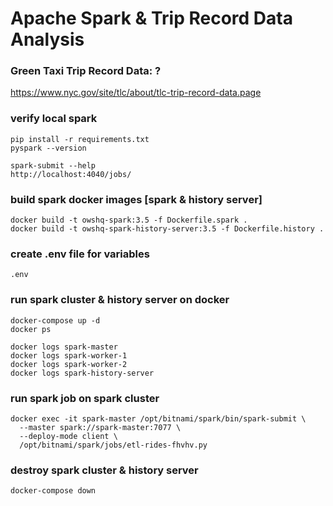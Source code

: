 # Apache Spark & Trip Record Data Analysis

### Green Taxi Trip Record Data: ?

https://www.nyc.gov/site/tlc/about/tlc-trip-record-data.page

### verify local spark
```shell
pip install -r requirements.txt
pyspark --version

spark-submit --help
http://localhost:4040/jobs/
```

### build spark docker images [spark & history server]
```shell
docker build -t owshq-spark:3.5 -f Dockerfile.spark . 
docker build -t owshq-spark-history-server:3.5 -f Dockerfile.history .
```

### create .env file for variables
```shell
.env 
```

### run spark cluster & history server on docker
```shell
docker-compose up -d
docker ps

docker logs spark-master
docker logs spark-worker-1
docker logs spark-worker-2
docker logs spark-history-server
```

### run spark job on spark cluster
```shell
docker exec -it spark-master /opt/bitnami/spark/bin/spark-submit \
  --master spark://spark-master:7077 \
  --deploy-mode client \
  /opt/bitnami/spark/jobs/etl-rides-fhvhv.py
```


### destroy spark cluster & history server
```shell
docker-compose down
```
